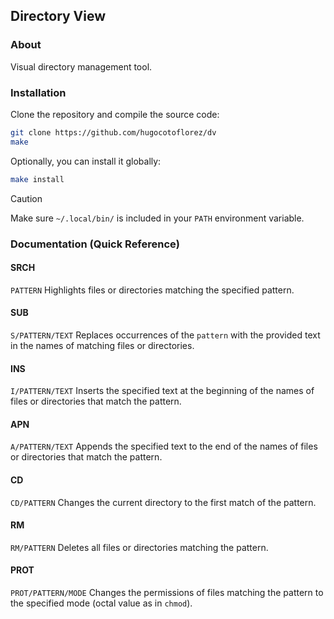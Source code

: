 ## Directory View

### About
Visual directory management tool.

### Installation

Clone the repository and compile the source code:
```sh
git clone https://github.com/hugocotoflorez/dv
make
```

Optionally, you can install it globally:
```sh
make install
```

>[!CAUTION]
> Make sure `~/.local/bin/` is included in your `PATH` environment variable.

### Documentation (Quick Reference)

#### SRCH
`PATTERN`
Highlights files or directories matching the specified pattern.

#### SUB
`S/PATTERN/TEXT`
Replaces occurrences of the `pattern` with the provided text in the names of matching files or directories.

#### INS
`I/PATTERN/TEXT`
Inserts the specified text at the beginning of the names of files or directories that match the pattern.

#### APN
`A/PATTERN/TEXT`
Appends the specified text to the end of the names of files or directories that match the pattern.

#### CD
`CD/PATTERN`
Changes the current directory to the first match of the pattern.

#### RM
`RM/PATTERN`
Deletes all files or directories matching the pattern.

#### PROT
`PROT/PATTERN/MODE`
Changes the permissions of files matching the pattern to the specified mode (octal value as in `chmod`).
